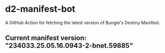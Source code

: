# d2-manifest-bot
A GitHub Action for fetching the latest version of Bungie's Destiny Manifest.
## Current manifest version: "234033.25.05.16.0943-2-bnet.59885"